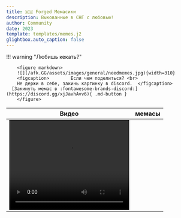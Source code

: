 ```yaml
---
title: 🇷🇺 Forged Мемасики
description: Выкованные в СНГ с любовью!
author: Community
date: 2023
template: templates/memes.j2
glightbox.auto_caption: false
---
```


!!! warning "Любишь кекать?"

        <figure markdown>
        ![](/afk.GG/assets/images/general/needmemes.jpg){width=310}
        <figcaption>        Если чем поделиться? <br>
        Не держи в себе, закинь картинку в discord.  </figcaption>
      [Закинуть мемас в :fontawesome-brands-discord:](https://discord.gg/xjJavhAvv6){ .md-button }
        </figure>

<div id="memes"></div>
 <script src="/afk.GG/javascripts/memes.js">
    document$.subscribe(() => {
    const mems = JSON.parse(/afk.GG/memes.json);
    initialize(memes)
    })
 </script>

|                                                      Видео                                                      | мемасы |
|:---------------------------------------------------------------------------------------------------------------:|:------:|
| <video width="320" height="240" controls><source src="/afk.GG/assets/vids/phil.webm" type="video/webm"></video> |        |
